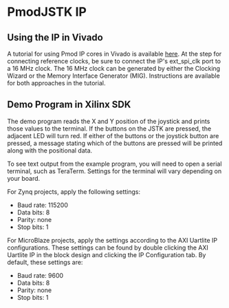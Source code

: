 PmodJSTK IP
============

Using the IP in Vivado
------------
A tutorial for using Pmod IP cores in  Vivado is available [here](https://reference.digilentinc.com/learn/programmable-logic/tutorials/pmod-ips/start).
At the step for connecting reference clocks, be sure to connect the IP's
ext_spi_clk port to a 16 MHz clock. The 16 MHz clock can be generated by either
the Clocking Wizard or the Memory Interface Generator (MIG). Instructions are
available for both approaches in the tutorial.

Demo Program in Xilinx SDK
------------
The demo program reads the X and Y position of the joystick and prints those
values to the terminal. If the buttons on the JSTK are pressed, the adjacent LED
will turn red. If either of the buttons or the joystick button are pressed, a
message stating which of the buttons are pressed will be printed along with the
positional data.

To see text output from the example program, you will need to open a serial
terminal, such as TeraTerm. Settings for the terminal will vary depending on
your board.

For Zynq projects, apply the following settings:
- Baud rate: 115200
- Data bits: 8
- Parity:    none
- Stop bits: 1

For MicroBlaze projects, apply the settings according to the AXI Uartlite IP
configurations. These settings can be found by double clicking the AXI Uartlite
IP in the block design and clicking the IP Configuration tab. By default, these
settings are:
- Baud rate: 9600
- Data bits: 8
- Parity:    none
- Stop bits: 1
